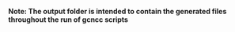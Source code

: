 **Note: The output folder is intended to contain the generated files throughout the run of gcncc scripts**
